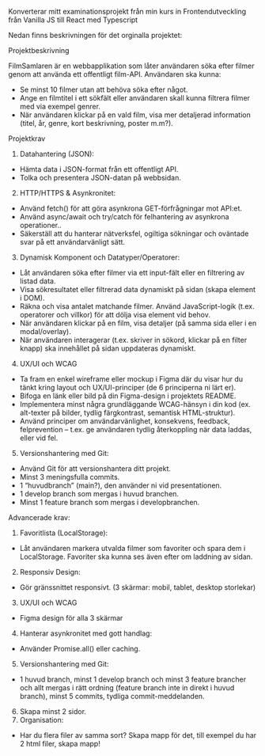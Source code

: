 Konverterar mitt examinationsprojekt från min kurs in Frontendutveckling från Vanilla JS till React med Typescript

Nedan finns beskrivningen för det orginalla projektet:

Projektbeskrivning

FilmSamlaren är en webbapplikation som låter användaren söka efter filmer genom att använda ett offentligt film-API. Användaren ska kunna:
- Se minst 10 filmer utan att behöva söka efter något.
- Ange en filmtitel i ett sökfält eller användaren skall kunna filtrera filmer med via exempel genrer.
- När användaren klickar på en vald film, visa mer detaljerad information (titel, år, genre, kort beskrivning, poster m.m?).

Projektkrav

1. Datahantering (JSON):
- Hämta data i JSON-format från ett offentligt API.
- Tolka och presentera JSON-datan på webbsidan.
2. HTTP/HTTPS & Asynkronitet:
- Använd fetch() för att göra asynkrona GET-förfrågningar mot API:et.
- Använd async/await och try/catch för felhantering av asynkrona operationer..
- Säkerställ att du hanterar nätverksfel, ogiltiga sökningar och oväntade svar på ett användarvänligt sätt.
3. Dynamisk Komponent och Datatyper/Operatorer:
- Låt användaren söka efter filmer via ett input-fält  eller en filtrering av listad data.
- Visa sökresultatet  eller filtrerad data dynamiskt på sidan (skapa element i DOM).
- Räkna och visa antalet matchande filmer. Använd JavaScript-logik (t.ex. operatorer och villkor) för att dölja visa element vid behov.
- När användaren klickar på en film, visa detaljer (på samma sida eller i en modal/overlay).
- När användaren interagerar (t.ex. skriver in sökord, klickar på en filter knapp) ska innehållet på sidan uppdateras dynamiskt.
4. UX/UI och WCAG
- Ta fram en enkel wireframe eller mockup i Figma där du visar hur du tänkt kring layout och UX/UI-principer (de 6 principerna ni lärt er).
- Bifoga en länk eller bild på din Figma-design i projektets README.
- Implementera minst några grundläggande WCAG-hänsyn i din kod (ex. alt-texter på bilder, tydlig färgkontrast, semantisk HTML-struktur).
- Använd principer om användarvänlighet, konsekvens, feedback, felprevention – t.ex. ge användaren tydlig återkoppling när data laddas, eller vid fel.
5. Versionshantering med Git:
- Använd Git för att versionshantera ditt projekt.
- Minst 3 meningsfulla commits.
- 1 “huvudbranch” (main?), den använder ni vid presentationen. 
- 1 develop branch som mergas i huvud branchen.
- Minst 1 feature branch som mergas i developbranchen.

Advancerade krav:

1. Favoritlista (LocalStorage):
- Låt användaren markera utvalda filmer som favoriter och spara dem i LocalStorage. Favoriter ska kunna ses även efter om laddning av sidan.
2. Responsiv Design:
- Gör gränssnittet responsivt. (3 skärmar: mobil, tablet, desktop storlekar)
3. UX/UI och WCAG
- Figma design för alla 3 skärmar
4. Hanterar asynkronitet med gott handlag:
- Använder Promise.all() eller caching.
5. Versionshantering med Git:
- 1 huvud branch, minst 1 develop branch och minst 3 feature brancher och allt mergas i rätt ordning (feature branch inte in direkt i huvud branch), minst 5 commits, tydliga commit-meddelanden.
6. Skapa minst 2 sidor.
7. Organisation:
- Har du flera filer av samma sort? Skapa mapp för det, till exempel du har 2 html filer, skapa mapp!
